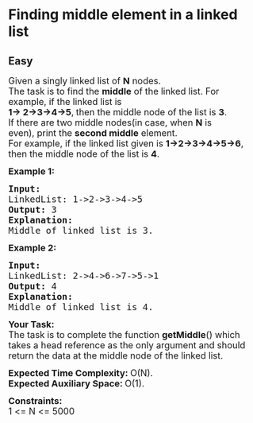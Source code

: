 # Finding middle element in a linked list
## Easy
<div class="problems_problem_content__Xm_eO"><p><span style="font-size:18px">Given a singly linked list of <strong>N</strong> nodes.<br>
The task is to find the <strong>middle</strong>&nbsp;of the linked list. For example, if the&nbsp;linked list is<br>
<strong>1-&gt; 2-&gt;3-&gt;4-&gt;5</strong>,<strong>&nbsp;</strong>then the middle node of the list is&nbsp;<strong>3</strong>.<br>
If there are&nbsp;two middle nodes(in case, when&nbsp;<strong>N</strong>&nbsp;is even),&nbsp;print the <strong>second middle</strong> element.<br>
For example, if the linked list given is <strong>1-&gt;2-&gt;3-&gt;4-&gt;5-&gt;6</strong>, then the middle node of the list is <strong>4</strong>.</span></p>

<p><strong><span style="font-size:18px">Example 1:</span></strong></p>

<pre><strong><span style="font-size:18px">Input:</span></strong><strong><span style="font-size:18px">
</span></strong><span style="font-size:18px">LinkedList: 1-&gt;2-&gt;3-&gt;4-&gt;5
<strong>Output: </strong>3 
<strong>Explanation:</strong> 
Middle of linked list is 3.</span>
</pre>

<p><strong><span style="font-size:18px">Example 2:&nbsp;</span></strong></p>

<pre><strong><span style="font-size:18px">Input:</span></strong><strong><span style="font-size:18px">
</span></strong><span style="font-size:18px">LinkedList: 2-&gt;4-&gt;6-&gt;7-&gt;5-&gt;1
<strong>Output: </strong>4 
<strong>Explanation:</strong> 
Middle of linked list is 4.</span>
</pre>

<p><span style="font-size:18px"><strong>Your Task:</strong><br>
The task is to complete the function<span style="font-size:18px"> </span><strong>getMiddle</strong>() which takes a head reference as the only argument and should return the data at the middle node of the linked list.</span></p>

<p><span style="font-size:18px"><strong>Expected Time Complexity:&nbsp;</strong>O(N).<br>
<strong>Expected Auxiliary Space:&nbsp;</strong>O(1).</span></p>

<p><span style="font-size:18px"><strong>Constraints:</strong><br>
1 &lt;= N &lt;= 5000</span></p>
</div>